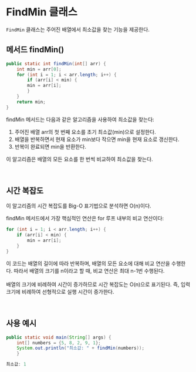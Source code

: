 # FindMin 클래스
`FindMin` 클래스는 주어진 배열에서 최소값을 찾는 기능을 제공한다. 


## 메서드 findMin()

```java 
public static int findMin(int[] arr) {
	int min = arr[0];
	for (int i = 1; i < arr.length; i++) {
	    if (arr[i] < min) {
	    min = arr[i];
	    }
	}
	return min;
}
```

findMin 메서드는 다음과 같은 알고리즘을 사용하여 최소값을 찾는다:

1. 주어진 배열 arr의 첫 번째 요소를 초기 최소값(min)으로 설정한다.
2. 배열을 반복하면서 현재 요소가 min보다 작으면 min을 현재 요소로 갱신한다.
3. 반복이 완료되면 min을 반환한다.

이 알고리즘은 배열의 모든 요소를 한 번씩 비교하여 최소값을 찾는다. 




<br>

## 시간 복잡도

이 알고리즘의 시간 복잡도를 Big-O 표기법으로 분석하면 O(n)이다.

findMin 메서드에서 가장 핵심적인 연산은 for 루프 내부의 비교 연산이다:

```java
for (int i = 1; i < arr.length; i++) {
    if (arr[i] < min) {
        min = arr[i];
    }
}
```

이 코드는 배열의 길이에 따라 반복하며, 배열의 모든 요소에 대해 비교 연산을 수행한다. 
따라서 배열의 크기를 n이라고 할 때, 비교 연산은 최대 n-1번 수행된다.
<br>
<br>
배열의 크기에 비례하여 시간이 증가하므로 시간 복잡도는 O(n)으로 표기된다. 
즉, 입력 크기에 비례하여 선형적으로 실행 시간이 증가한다.

<br>

## 사용 예시
```java
public static void main(String[] args) {
	int[] numbers = {5, 8, 2, 9, 1};
	System.out.println("최소값: " + findMin(numbers));
	}
```

```java
최소값: 1
```
